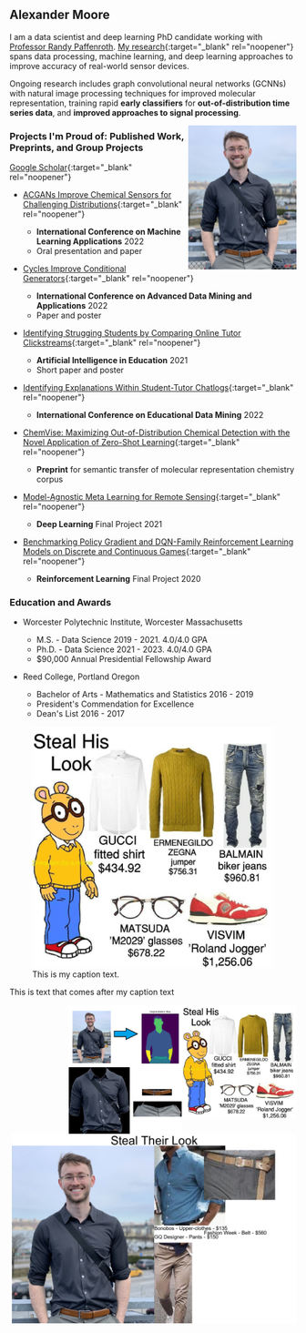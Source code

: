 ## Alexander Moore

I am a data scientist and deep learning PhD candidate working with [Professor Randy Paffenroth](https://users.wpi.edu/~rcpaffenroth/). [My research](https://scholar.google.com/citations?user=Uq_mfNsAAAAJ&hl=en&oi=sra){:target="_blank" rel="noopener"} spans data processing, machine learning, and deep learning approaches to improve accuracy of real-world sensor devices.

Ongoing research includes graph convolutional neural networks (GCNNs) with natural image processing techniques for improved molecular representation, training rapid **early classifiers** for **out-of-distribution time series data**, and **improved approaches to signal processing**.

<img style="float: right;" src="images/thumbnail_Image.jpg" width="190">



### Projects I'm Proud of: Published Work, Preprints, and Group Projects
[Google Scholar](https://scholar.google.com/citations?user=Uq_mfNsAAAAJ&hl=en&oi=sra){:target="_blank" rel="noopener"}

* [ACGANs Improve Chemical Sensors for Challenging Distributions](https://conferences.computer.org/icmlapub/pdfs/ICMLA2022-1oIbEyrqlxdYNqIVuUdynF/628300a286/628300a286.pdf){:target="_blank" rel="noopener"}
    - **International Conference on Machine Learning Applications** 2022
    - Oral presentation and paper
    
* [Cycles Improve Conditional Generators](https://link.springer.com/chapter/10.1007/978-3-031-22137-8_26){:target="_blank" rel="noopener"}
    - **International Conference on Advanced Data Mining and Applications** 2022
    - Paper and poster
    
* [Identifying Strugging Students by Comparing Online Tutor Clickstreams](https://link.springer.com/chapter/10.1007%2F978-3-030-78270-2_52){:target="_blank" rel="noopener"}
    - **Artificial Intelligence in Education** 2021
    - Short paper and poster
    
* [Identifying Explanations Within Student-Tutor Chatlogs](https://educationaldatamining.org/edm2022/proceedings/2022.EDM-doctoral-consortium.100/){:target="_blank" rel="noopener"}
    - **International Conference on Educational Data Mining** 2022

* [ChemVise: Maximizing Out-of-Distribution Chemical Detection with the Novel Application of Zero-Shot Learning](https://arxiv.org/abs/2302.04917){:target="_blank" rel="noopener"}
    - **Preprint** for semantic transfer of molecular representation chemistry corpus

* [Model-Agnostic Meta Learning for Remote Sensing](https://github.com/alexander-moore/MAML-Augmentation){:target="_blank" rel="noopener"}
    - **Deep Learning** Final Project 2021

* [Benchmarking Policy Gradient and DQN-Family Reinforcement Learning Models on Discrete and Continuous Games](https://github.com/alexander-moore/CS525){:target="_blank" rel="noopener"}
    - **Reinforcement Learning** Final Project 2020


### Education and Awards
* Worcester Polytechnic Institute, Worcester Massachusetts
    - M.S. - Data Science 2019 - 2021. 4.0/4.0 GPA
    - Ph.D. - Data Science 2021 - 2023. 4.0/4.0 GPA
    - $90,000 Annual Presidential Fellowship Award

* Reed College, Portland Oregon
    - Bachelor of Arts - Mathematics and Statistics 2016 - 2019
    - President's Commendation for Excellence
    - Dean's List 2016 - 2017

<div data-iframe-width="150" data-iframe-height="270" data-share-badge-id="784bca6e-2ffc-4bb9-81d0-356f80104251" data-share-badge-host="https://www.credly.com"></div><script type="text/javascript" async src="//cdn.credly.com/assets/utilities/embed.js"></script>


<figure>
  <img src="images/sample_meme.jpg" alt="my alt text"/>
  <figcaption>This is my caption text.</figcaption>
</figure>

This is text that comes after my caption text

<img style="float: right;" src="images/sample_meme.jpg" width="200">
<img style="float: right;" src="images/segmentation_functiopn.png" width="200">
<img style="float: right;" src="images/subims.png" width="200">
<img style="float: right;" src="images/steal_their_meme.png" width="500">
